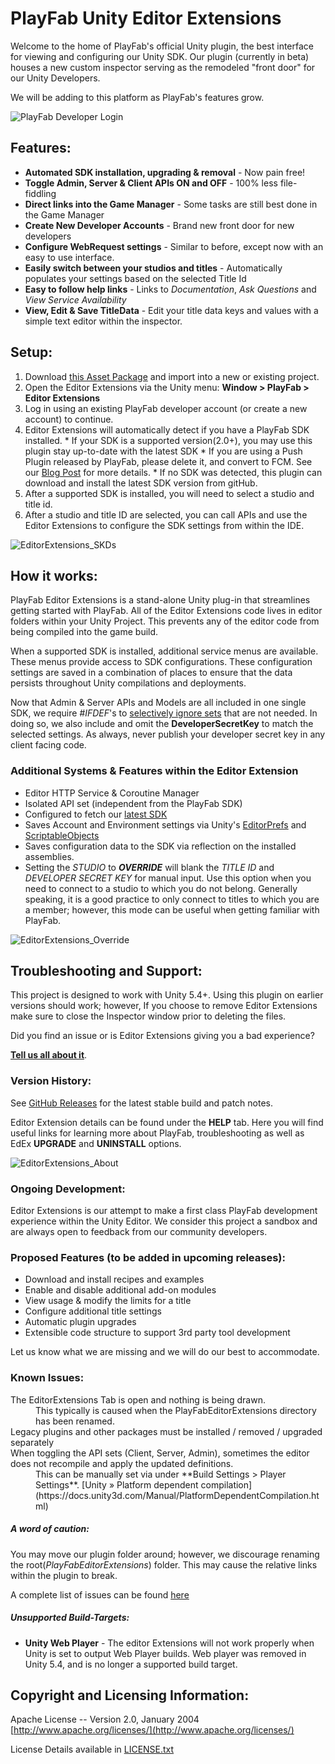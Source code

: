 # PlayFab Unity Editor Extensions

Welcome to the home of PlayFab's official Unity plugin, the best interface for viewing and configuring our Unity SDK. Our plugin (currently in beta) houses a new custom inspector serving as the remodeled "front door" for our Unity Developers. 

We will be adding to this platform as PlayFab's features grow.

![PlayFab Developer Login](https://github.com/PlayFab/UnityEditorExtensions/raw/master/_repoAssets/img/EdEx_CreateAccount.png "Users new to PlayFab can create an account.")

## Features:

  * **Automated SDK installation, upgrading & removal** - Now pain free!
  * **Toggle Admin, Server & Client APIs ON and OFF** - 100% less file-fiddling
  * **Direct links into the Game Manager** - Some tasks are still best done in the Game Manager
  * **Create New Developer Accounts** - Brand new front door for new developers
  * **Configure WebRequest settings** - Similar to before, except now with an easy to use interface.
  * **Easily switch between your studios and titles** - Automatically populates your settings based on the selected Title Id 
  * **Easy to follow help links** - Links to *Documentation*, *Ask Questions* and *View Service Availability*
  * **View, Edit & Save TitleData** - Edit your title data keys and values with a simple text editor within the inspector.

## Setup:
  
  1. Download [this Asset Package](https://api.playfab.com/sdks/download/unity-edex "PlayFabEditorExtensions.unitypackage") and import into a new or existing project.
  2. Open the Editor Extensions via the Unity menu: **Window > PlayFab > Editor Extensions** 
  3. Log in using an existing PlayFab developer account (or create a new account) to continue.
  4. Editor Extensions will automatically detect if you have a PlayFab SDK installed. 
    * If your SDK is a supported version(2.0+), you may use this plugin stay up-to-date with the latest SDK
    * If you are using a Push Plugin released by PlayFab, please delete it, and convert to FCM. See our [Blog Post](https://blog.playfab.com/blog/push-sep-17) for more details.
    * If no SDK was detected, this plugin can download and install the latest SDK version from gitHub.
  5. After a supported SDK is installed, you will need to select a studio and title id.
  6. After a studio and title ID are selected, you can call APIs and use the Editor Extensions to configure the SDK settings from within the IDE.   

![EditorExtensions_SKDs](https://github.com/PlayFab/UnityEditorExtensions/raw/master/_repoAssets/img/EdEx_SDKs.png "View the current SDK and upgrade to the latest SDK.")

## How it works:
PlayFab Editor Extensions is a stand-alone Unity plug-in that streamlines getting started with PlayFab.  All of the Editor Extensions code lives in editor folders within your Unity Project. This prevents any of the editor code from being compiled into the game build. 

When a supported SDK is installed, additional service menus are available. These menus provide access to SDK configurations. These configuration settings are saved in a combination of places to ensure that the data persists throughout Unity compilations and deployments. 
 
Now that Admin & Server APIs and Models are all included in one single SDK, we require *#IFDEF*'s to [selectively ignore sets](https://docs.unity3d.com/Manual/PlatformDependentCompilation.html "Unity Scripting Define Symbols") that are not needed. In doing so, we also include and omit the **DeveloperSecretKey** to match the selected settings.  As always, never publish your developer secret key in any client facing code.

### Additional Systems & Features within the Editor Extension
  * Editor HTTP Service & Coroutine Manager
  * Isolated API set (independent from the PlayFab SDK)
  * Configured to fetch our [latest SDK](https://github.com/PlayFab/UnitySDK/blob/versioned/Packages/UnitySDK.unitypackage "GitHub Versioned Repo")
  * Saves Account and Environment settings via Unity's [EditorPrefs](https://docs.unity3d.com/ScriptReference/EditorPrefs.html "Unity3d Docs") and [ScriptableObjects](https://docs.unity3d.com/ScriptReference/ScriptableObject.html "Unity3d Docs")
  * Saves configuration data to the SDK via reflection on the installed assemblies. 
  * Setting the *STUDIO* to **_OVERRIDE_** will blank the *TITLE ID* and *DEVELOPER SECRET KEY* for manual input. Use this option when you need to connect to a studio to which you do not belong. Generally speaking, it is a good practice to only connect to titles to which you are a member; however, this mode can be useful when getting familiar with PlayFab. 
 
 
 ![EditorExtensions_Override](https://github.com/PlayFab/UnityEditorExtensions/raw/master/_repoAssets/img/EdEx_Override.png "Select _OVERRIDE_ to manually input your Title Id")
 

## Troubleshooting and Support:
This project is designed to work with Unity 5.4+. Using this plugin on earlier versions should work; however, If you choose to remove Editor Extensions make sure to close the Inspector window prior to deleting the files. 

Did you find an issue or is Editor Extensions giving you a bad experience? 

[**Tell us all about it**](https://github.com/PlayFab/UnityEditorExtensions/issues).

### Version History:
See [GitHub Releases](https://github.com/PlayFab/UnityEditorExtensions/releases "GitHub Versions") for the latest stable build and patch notes.  

Editor Extension details can be found under the **HELP** tab. Here you will find useful links for learning more about PlayFab, troubleshooting as well as EdEx **UPGRADE** and **UNINSTALL** options.

 ![EditorExtensions_About](https://github.com/PlayFab/UnityEditorExtensions/raw/master/_repoAssets/img/EdEx_About.png "EdEx Details can be found under the Help Tab")

### Ongoing Development:
Editor Extensions is our attempt to make a first class PlayFab development experience within the Unity Editor. We consider this project a sandbox and are always open to feedback from our community developers. 

### Proposed Features (to be added in upcoming releases):

  * Download and install recipes and examples
  * Enable and disable additional add-on modules
  * View usage & modify the limits for a title
  * Configure additional title settings
  * Automatic plugin upgrades
  * Extensible code structure to support 3rd party tool development

Let us know what we are missing and we will do our best to accommodate.

### Known Issues:

<dl>
  <dt>The EditorExtensions Tab is open and nothing is being drawn.</dt>
  <dd>This typically is caused when the PlayFabEditorExtensions directory has been renamed.</dd>
  
  <dt>Legacy plugins and other packages must be installed / removed / upgraded separately</dt>
  <dd></dd>
  
  <dt>When toggling the API sets (Client, Server, Admin), sometimes the editor does not recompile and apply the updated definitions.</dt>
  <dd>This can be manually set via under  **Build Settings > Player Settings**. [Unity &raquo; Platform dependent compilation](https://docs.unity3d.com/Manual/PlatformDependentCompilation.html)</dd>
</dl>

##### A word of caution:
You may move our plugin folder around; however, we discourage renaming the root(*PlayFabEditorExtensions*) folder. This may cause the relative links within the plugin to break.

A complete list of issues can be found [here](https://github.com/PlayFab/UnityEditorExtensions/issues)
   
##### Unsupported Build-Targets:
  * **Unity Web Player** - The editor Extensions will not work properly when Unity is set to output Web Player builds. Web player was removed in Unity 5.4, and is no longer a supported build target. 

## Copyright and Licensing Information:

  Apache License -- Version 2.0, January 2004 [http://www.apache.org/licenses/](http://www.apache.org/licenses/)

  License Details available in [LICENSE.txt](https://github.com/PlayFab/UnityEditorExtensions/blob/master/LICENSE "Apache 2.0 License")
